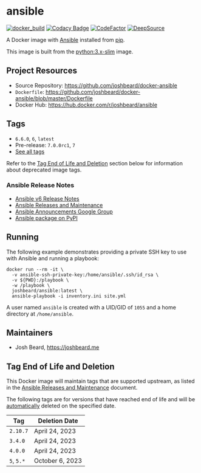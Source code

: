 # ansible

[![docker_build](https://github.com/joshbeard/docker-ansible/actions/workflows/build.yml/badge.svg)](https://github.com/joshbeard/docker-ansible/actions/workflows/build.yml)
[![Codacy Badge](https://app.codacy.com/project/badge/Grade/389718765d6840b0a2c60849578db276)](https://www.codacy.com/gh/joshbeard/docker-ansible/dashboard?utm_source=github.com&amp;utm_medium=referral&amp;utm_content=joshbeard/docker-ansible&amp;utm_campaign=Badge_Grade)
[![CodeFactor](https://www.codefactor.io/repository/github/joshbeard/docker-ansible/badge)](https://www.codefactor.io/repository/github/joshbeard/docker-ansible)
[![DeepSource](https://deepsource.io/gh/joshbeard/docker-ansible.svg/?label=active+issues&token=9CLCfY4X9cQBkbED6c4pMaFn)](https://deepsource.io/gh/joshbeard/docker-ansible/?ref=repository-badge)

A Docker image with [Ansible](https://www.ansible.com/) installed from
[pip](https://pypi.org/project/ansible/).

This image is built from the [python:3.x-slim](https://hub.docker.com/_/python)
image.

## Project Resources

* Source Repository: <https://github.com/joshbeard/docker-ansible>
* `Dockerfile`: <https://github.com/joshbeard/docker-ansible/blob/master/Dockerfile>
* Docker Hub: <https://hub.docker.com/r/joshbeard/ansible>

## Tags

* `6.6.0`, `6`, `latest`
* Pre-release: `7.0.0rc1`, `7`
* [See all tags](https://hub.docker.com/r/joshbeard/ansible/tags)

Refer to the [Tag End of Life and Deletion](#tag-end-of-life-and-deletion)
section below for information about deprecated image tags.

### Ansible Release Notes

* [Ansible v6 Release Notes](https://github.com/ansible-community/ansible-build-data/blob/main/6/CHANGELOG-v6.rst)
* [Ansible Releases and Maintenance](https://docs.ansible.com/ansible/latest/reference_appendices/release_and_maintenance.html)
* [Ansible Announcements Google Group](https://groups.google.com/g/ansible-announce)
* [Ansible package on PyPI](https://pypi.org/project/ansible/)

## Running

The following example demonstrates providing a private SSH key to use with
Ansible and running a playbook:

```shell
docker run --rm -it \
  -v ansible-ssh-private-key:/home/ansible/.ssh/id_rsa \
  -v ${PWD}:/playbook \
  -w /playbook \
  joshbeard/ansible:latest \
  ansible-playbook -i inventory.ini site.yml
```

A user named `ansible` is created with a UID/GID of `1055` and a home directory
at `/home/ansible`.

## Maintainers

* Josh Beard, <https://joshbeard.me>

## Tag End of Life and Deletion

This Docker image will maintain tags that are supported upstream, as
listed in the [Ansible Releases and Maintenance](https://docs.ansible.com/ansible/latest/reference_appendices/release_and_maintenance.html)
document.

The following tags are for versions that have reached end of life and will be
[automatically](https://github.com/joshbeard/docker-hub-tag-delete) deleted on
the specified date.

<!-- BEGIN deletion_table -->
| Tag        | Deletion Date
| ---------- | ----------------------
| `2.10.7`   | April 24, 2023
| `3.4.0`    | April 24, 2023
| `4.0.0`    | April 24, 2023
| `5`, `5.*` | October 6, 2023
<!-- END deletion_table -->


